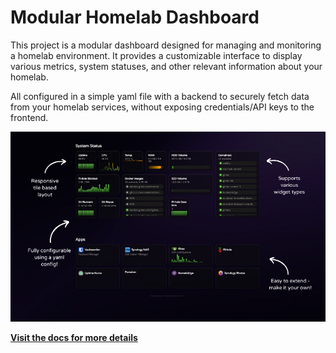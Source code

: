 # Modular Homelab Dashboard
This project is a modular dashboard designed for managing and monitoring a homelab environment. It provides a customizable interface to display various metrics, system statuses, and other relevant information about your homelab.

All configured in a simple yaml file with a backend to securely fetch data from your homelab services, without exposing credentials/API keys to the frontend.

![Dashboard Screenshot](https://github.com/Kellojo/Modular-Homelab-Dashboard/blob/docs/docs/images/preview.png?raw=true)

**[Visit the docs for more details](https://kellojo.github.io/Modular-Homelab-Dashboard/Modular%20Homelab%20Dashboard.html#Welcome)**
